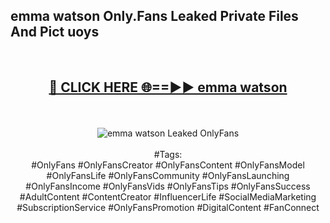 <h2>emma watson Only.Fans Leaked Private Files And Pict uoys</h2>
<br>
<div align="center">
<h2><a href="https://mediafiles.top/emma_watson" rel="nofollow">🔴 CLICK HERE 🌐==►► emma watson</a></h2>
<br>
<br>
<a href="https://mediafiles.top/emma_watson" rel="nofollow" data-target="animated-image.originalLink"><img src="https://i.ibb.co.com/WyWwxjT/player-gif2.gif" alt="emma watson Leaked OnlyFans" style="max-width: 100%; display: inline-block;" data-target="animated-image.originalImage"></a>
<br><br>
#Tags:
<br>
#OnlyFans #OnlyFansCreator #OnlyFansContent #OnlyFansModel #OnlyFansLife #OnlyFansCommunity #OnlyFansLaunching #OnlyFansIncome #OnlyFansVids #OnlyFansTips #OnlyFansSuccess #AdultContent #ContentCreator #InfluencerLife #SocialMediaMarketing #SubscriptionService #OnlyFansPromotion #DigitalContent #FanConnect
</div>
<br>